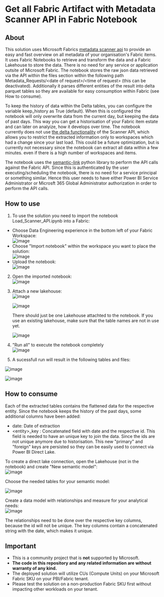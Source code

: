 # Get all Fabric Artifact with Metadata Scanner API in Fabric Notebook
## About
This solution uses Microsoft Fabrics [metadata scanner api](https://learn.microsoft.com/en-us/fabric/governance/metadata-scanning-overview) to provide an easy and fast overview on all metadata of your organisation's Fabric items. It uses Fabric Notebooks to retrieve and transform the data and a Fabric Lakehouse to store the data.
There is no need for any service or application outsite of Microsoft Fabric. The notebook stores the raw json data retrieved via the API within the files section within the following path Metadata_Requests/\<date of request\>/\<time of request\> (this can be deactivated). Additionally it parses different entities of the result into delta parquet tables so they are available for easy consumption within Fabric (see How to consume).

To keep the history of data within the Delta tables, you can configure the variable keep_history as True (default). When this is configured the notebook will only overwrite data from the current day, but keeping the data of past days. This way you can get a historisation of your Fabric item estate and can later on analyize, how it develops over time. The notebook currently does not use [the delta functionality](https://learn.microsoft.com/en-us/rest/api/power-bi/admin/workspace-info-get-modified-workspaces) of the Scanner API, which allows you to restrict the extracted information only to workspaces which had a change since your last load. This could be a future optimization, but is currently not necessary since the notebook can extract all data within a few minutes. even if there is a high number of workspaces and items.

The notebook uses the [semantic-link](https://learn.microsoft.com/en-us/fabric/data-science/semantic-link-overview) python library to perform the API calls against the Fabric API. Since this is authenticated by the user executing/scheduling the notebook, there is no need for a service principal or something similar. Hence this user needs to have either Power BI Service Administrator  or Microsft 365 Global Administrator authorization in order to perform the API calls.

## How to use

1. To use the solution you need to import the notebook Load_Scanner_API.ipynb into a Fabric:
  - Choose Data Engineering experience in the bottom left of your Fabric Workspace:<br />
    ![image](https://github.com/kethom-analytics/fabric_scanner_api/assets/164002227/2cdc77ac-2a3d-4a2f-83f8-6bb1c28b80b2)
  - Choose "Import notebook" within the workspace you want to place the solution:<br />
    ![image](https://github.com/kethom-analytics/fabric_scanner_api/assets/164002227/4bd415fe-c2a3-4604-b3f2-e0a4291f47e0)
  - Upload the notebook:<br />
    ![image](https://github.com/kethom-analytics/fabric_scanner_api/assets/164002227/f084acde-c042-483b-a416-afc008996009)


2. Open the imported notebook:<br />
  ![image](https://github.com/kethom-analytics/fabric_scanner_api/assets/164002227/511837a6-ad3c-456e-b419-edd18f994f13)

3. Attach a new lakehouse: <br />
   ![image](https://github.com/kethom-analytics/fabric_scanner_api/assets/164002227/adedc279-0082-4c6f-9ae4-a57d02dc1b17) <br />

   ![image](https://github.com/kethom-analytics/fabric_scanner_api/assets/164002227/95f31ae6-bb8f-4c34-ba4d-4634f9d682a9) <br />

   There should just be one Lakehouse attachted to the notebook. If you use an existing lakehouse, make sure that the table names are not in use yet.<br />

   ![image](https://github.com/kethom-analytics/fabric_scanner_api/assets/164002227/03099fb8-17c3-4e27-ac6b-423a21cb4875)<br />
4. "Run all" to execute the notebook completely<br />
  ![image](https://github.com/kethom-analytics/fabric_scanner_api/assets/164002227/20ce053b-0d8b-4e8e-a429-7cc1577f5ace)<br />
5. A sucessfull run will result in the following tables and files:<br />

  ![image](https://github.com/kethom-analytics/fabric_scanner_api/assets/164002227/0ccf8ff0-c0b2-4cf1-b6bf-35e4a2f100e3)<br />

  ![image](https://github.com/kethom-analytics/fabric_scanner_api/assets/164002227/cb483216-f6df-4d26-be23-c6cae9eebd3d)<br />

  

## How to consume
Each of the extracted tables contains the flattened data for the respective entity. Since the notebook keeps the history of the past days, some additional columns have been added:
- date: Date of extraction
- \<entity\>_key : Concatenated field with date and the respective id. This field is needed to have an unique key to join the data. Since the ids are not unique anymore due to historisation. This new "primary" and "foreign" keys are persisted so they can be easily used to connect via Power BI Direct Lake.<br />

To create a direct lake connection, open the Lakehouse (not in the notebook) and create "New semantic model":<br />
![image](https://github.com/kethom-analytics/fabric_scanner_api/assets/164002227/6ad2912a-ede2-4461-90e8-d06da27b8731)<br />

Choose the needed tables for your semantic model:<br />

![image](https://github.com/kethom-analytics/fabric_scanner_api/assets/164002227/9c52d2d8-5a85-4755-aa57-f99de854847c)<br />

Create a data model with relationships and measure for your analytical needs:<br />
![image](https://github.com/kethom-analytics/fabric_scanner_api/assets/164002227/11214b06-8673-4592-aa11-fdea78b2e053)

The relationships need to be done over the respective key columns, because the id will not be unique. The key columns contain a concatenated string with the date, which makes it unique.


## Important

- This is a community project that is **not** supported by Microsoft.
- **The code in this repository and any related information are without warranty of any kind.**
- The deployed solution will utilize CUs (Compute Units) on your Microsoft Fabric SKU on your PBI/Fabric tenant.
- Please test the solution on a non-production Fabric SKU first without impacting other workloads on your tenant.



 
